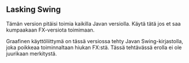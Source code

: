 ## Lasking Swing

Tämän version pitäisi toimia kaikilla Javan versiolla. Käytä tätä jos et saa kumpaakaan FX-versiota toimimaan.

Graafinen käyttöliittymä on tässä versiossa tehty Javan Swing-kirjastolla, joka poikkeaa toiminnaltaan hiukan FX:stä. Tässä tehtävässä erolla ei ole juurikaan merkitystä.